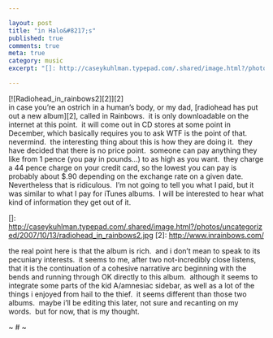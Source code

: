 ```yaml
---

layout: post
title: "in Halo&#8217;s"
published: true
comments: true
meta: true
category: music
excerpt: "[]: http://caseykuhlman.typepad.com/.shared/image.html?/photos/uncategorized/2007/10/13/radiohead_in_rainbows2.jpg"

---
```


[![Radiohead_in_rainbows2][2]][2]  
in case you’re an ostrich in a human’s body, or my dad, [radiohead has put out a new album][2], called in Rainbows.  it is only downloadable on the internet at this point.  it will come out in CD stores at some point in December, which basically requires you to ask WTF is the point of that.  nevermind.  the interesting thing about this is how they are doing it.  they have decided that there is no price point.  someone can pay anything they like from 1 pence (you pay in pounds…) to as high as you want.  they charge a 44 pence charge on your credit card, so the lowest you can pay is probably about $.90 depending on the exchange rate on a given date.  Nevertheless that is ridiculous.  I’m not going to tell you what I paid, but it was similar to what I pay for iTunes albums.  I will be interested to hear what kind of information they get out of it.

 []: http://caseykuhlman.typepad.com/.shared/image.html?/photos/uncategorized/2007/10/13/radiohead_in_rainbows2.jpg
 [2]: http://www.inrainbows.com/

the real point here is that the album is rich.  and i don’t mean to speak to its pecuniary interests.  it seems to me, after two not-incredibly close listens, that it is the continuation of a cohesive narrative arc beginning with the bends and running through OK directly to this album.  although it seems to integrate some parts of the kid A/amnesiac sidebar, as well as a lot of the things i enjoyed from hail to the thief.  it seems different than those two albums.  maybe i’ll be editing this later, not sure and recanting on my words.  but for now, that is my thought.

~ # ~